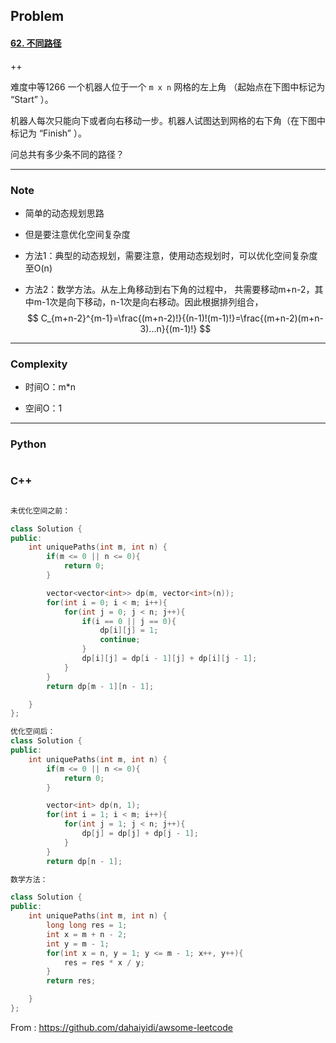 ## Problem

#### [62. 不同路径](https://leetcode-cn.com/problems/unique-paths/)

++

难度中等1266
一个机器人位于一个 `m x n` 网格的左上角 （起始点在下图中标记为 “Start” ）。

机器人每次只能向下或者向右移动一步。机器人试图达到网格的右下角（在下图中标记为 “Finish” ）。

问总共有多少条不同的路径？

------

### Note

- 简单的动态规划思路
- 但是要注意优化空间复杂度
- 方法1：典型的动态规划，需要注意，使用动态规划时，可以优化空间复杂度至O(n)

- 方法2：数学方法。从左上角移动到右下角的过程中， 共需要移动m+n-2，其中m-1次是向下移动，n-1次是向右移动。因此根据排列组合，
  $$
  C_{m+n-2}^{m-1}=\frac{(m+n-2)!}{(n-1)!(m-1)!}=\frac{(m+n-2)(m+n-3)...n}{(m-1)!}
  $$
  

------

### Complexity

- 时间O：m*n

- 空间O：1

------

### Python

```python

```

### C++

```C++

未优化空间之前：

class Solution {
public:
    int uniquePaths(int m, int n) {
        if(m <= 0 || n <= 0){
            return 0;
        }

        vector<vector<int>> dp(m, vector<int>(n));
        for(int i = 0; i < m; i++){
            for(int j = 0; j < n; j++){
                if(i == 0 || j == 0){
                    dp[i][j] = 1;
                    continue;
                }
                dp[i][j] = dp[i - 1][j] + dp[i][j - 1];
            }
        }
        return dp[m - 1][n - 1];

    }
};

优化空间后：
class Solution {
public:
    int uniquePaths(int m, int n) {
        if(m <= 0 || n <= 0){
            return 0;
        }

        vector<int> dp(n, 1);
        for(int i = 1; i < m; i++){
            for(int j = 1; j < n; j++){
                dp[j] = dp[j] + dp[j - 1];
            }
        }
        return dp[n - 1];

数学方法：

class Solution {
public:
    int uniquePaths(int m, int n) {
        long long res = 1;
        int x = m + n - 2;
        int y = m - 1;
        for(int x = n, y = 1; y <= m - 1; x++, y++){
            res = res * x / y;
        }
        return res;

    }
};
```



From : https://github.com/dahaiyidi/awsome-leetcode
